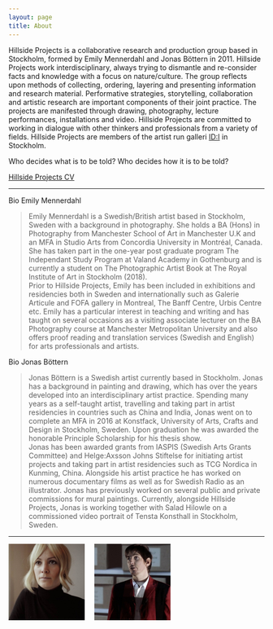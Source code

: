 ```yaml
---
layout: page
title: About
---
```


Hillside Projects is a collaborative research and production group based in Stockholm, formed by Emily Mennerdahl and Jonas Böttern in 2011. Hillside Projects work interdisciplinary, always trying to dismantle and re-consider facts and knowledge with a focus on nature/culture. The group reflects upon methods of collecting, ordering, layering and presenting information and research material. Performative strategies, storytelling, collaboration and artistic research are important components of their joint practice. The projects are manifested through drawing, photography, lecture performances, installations and video. Hillside Projects are committed to working in dialogue with other thinkers and professionals from a variety of fields. Hillside Projects are members of the artist run galleri <a href="http://idigalleri.org/" target="blank">ID:I</a> in Stockholm.

Who decides what is to be told? Who decides how it is to be told?

[Hillside Projects CV](/cv.html)

<hr>

Bio Emily Mennerdahl

> Emily Mennerdahl is a Swedish/British artist based in Stockholm, Sweden with a background in photography. She holds a BA (Hons) in Photography from Manchester School of Art in Manchester U.K and an MFA in Studio Arts from Concordia University in Montréal, Canada. She has taken part in the one-year post graduate program The Independant Study Program at Valand Academy in Gothenburg and is currently a student on The Photographic Artist Book at The Royal Institute of Art in Stockholm (2018). <br/>
Prior to Hillside Projects, Emily has been included in exhibitions and residencies both in Sweden and internationally such as Galerie Articule and FOFA gallery in Montreal, The Banff Centre, Urbis Centre etc. Emily has a particular interest in teaching and writing and has taught on several occasions as a visiting associate lecturer on the BA Photography course at Manchester Metropolitan University and also offers proof reading and translation services (Swedish and English) for arts professionals and artists.

Bio Jonas Böttern

> Jonas Böttern is a Swedish artist currently based in Stockholm. Jonas has a background in painting and drawing, which has over the years developed into an interdisciplinary artist practice. Spending many years as a self-taught artist, travelling and taking part in artist residencies in countries such as China and India, Jonas went on to complete an MFA in 2016 at Konstfack, University of Arts, Crafts and Design in Stockholm, Sweden. Upon graduation he was awarded the honorable Principle Scholarship for his thesis show. <br/>
Jonas has been awarded grants from IASPIS (Swedish Arts Grants Committee) and Helge:Axsson Johns Stiftelse for initiating artist projects and taking part in artist residencies such as TCG Nordica in Kunming, China. Alongside his artist practice he has worked on numerous documentary films as well as for Swedish Radio as an illustrator. Jonas has previously worked on several public and private commissions for mural paintings. Currently, alongside Hillside Projects, Jonas is working together with Salad Hilowle on a commissioned video portrait of Tensta Konsthall in Stockholm, Sweden.

<hr>

<div class="text-center">
  <img src="/images/Emily_Mennerdahl.jpg" alt="Emily Mennerdahl, Hillside Projects" title="Emily Mennerdahl, Hillside Projects" width="150" style="display: inline;" />
  <img src="/images/Jonas_Bottern.jpg" alt="Jonas Böttern, Hillside Projects" title="Jonas Böttern, Hillside Projects" width="150" style="display: inline; margin-left:15px;"/>
</div>
